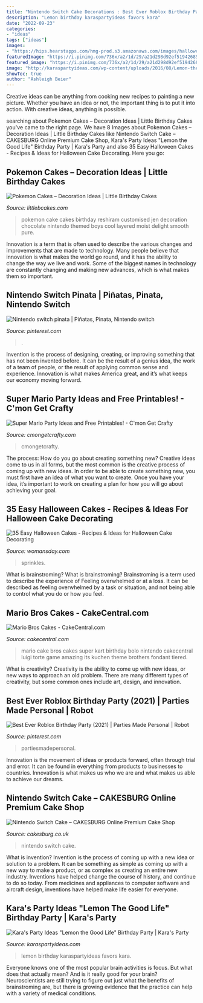```yaml
---
title: "Nintendo Switch Cake Decorations : Best Ever Roblox Birthday Party (2021)"
description: "Lemon birthday karaspartyideas favors kara"
date: "2022-09-23"
categories:
- "ideas"
tags: ["ideas"]
images:
- "https://hips.hearstapps.com/hmg-prod.s3.amazonaws.com/images/halloween-cakes-black-velvet-cake-1530215738.jpg?crop=1xw:1xh;center,top&amp;resize=768:*"
featuredImage: "https://i.pinimg.com/736x/a2/1d/29/a21d298d92ef519426850355c1faea97.jpg"
featured_image: "https://i.pinimg.com/736x/a2/1d/29/a21d298d92ef519426850355c1faea97.jpg"
image: "http://karaspartyideas.com/wp-content/uploads/2016/08/Lemon-the-Good-Life-Birthday-Party-via-Karas-Party-Ideas-KarasPartyIdeas.com7_.jpg"
ShowToc: true
author: "Ashleigh Beier"
---
```



Creative ideas can be anything from cooking new recipes to painting a new picture. Whether you have an idea or not, the important thing is to put it into action. With creative ideas, anything is possible.

	

		
searching about Pokemon Cakes – Decoration Ideas | Little Birthday Cakes you've came to the right page. We have 8 Images about Pokemon Cakes – Decoration Ideas | Little Birthday Cakes like Nintendo Switch Cake – CAKESBURG Online Premium Cake Shop, Kara&#039;s Party Ideas &quot;Lemon the Good Life&quot; Birthday Party | Kara&#039;s Party and also 35 Easy Halloween Cakes - Recipes &amp; Ideas for Halloween Cake Decorating. Here you go:
		
    
## Pokemon Cakes – Decoration Ideas | Little Birthday Cakes

<img loading=lazy src="http://www.littlebcakes.com/wp-content/uploads/2013/08/Pokemon-Cakes.jpg" onerror="this.onerror=null;this.src='https://tse2.mm.bing.net/th?id=OIP.TouUWuwEypbUiQsId-nAagHaE7&amp;pid=15.1';" alt="Pokemon Cakes – Decoration Ideas | Little Birthday Cakes">

_Source: littlebcakes.com_

>pokemon cake cakes birthday reshiram customised jen decoration chocolate nintendo themed boys cool layered moist delight smooth pure. 

	

Innovation is a term that is often used to describe the various changes and improvements that are made to technology. Many people believe that innovation is what makes the world go round, and it has the ability to change the way we live and work. Some of the biggest names in technology are constantly changing and making new advances, which is what makes them so important.

    
## Nintendo Switch Pinata | Piñatas, Pinata, Nintendo Switch

<img loading=lazy src="https://i.pinimg.com/736x/56/52/1e/56521ef3af17e67e087e9330b20fcc4f.jpg" onerror="this.onerror=null;this.src='https://tse2.mm.bing.net/th?id=OIP.mlZQHrIeYTr_M8hfLpZ_5wHaLi&amp;pid=15.1';" alt="Nintendo switch pinata | Piñatas, Pinata, Nintendo switch">

_Source: pinterest.com_

>. 

	

Invention is the process of designing, creating, or improving something that has not been invented before. It can be the result of a genius idea, the work of a team of people, or the result of applying common sense and experience. Innovation is what makes America great, and it’s what keeps our economy moving forward.

    
## Super Mario Party Ideas and Free Printables! - C&#039;mon Get Crafty

<img loading=lazy src="https://cmongetcrafty.com/wp-content/uploads/2017/10/Super-Mario-backdrop-food-display-opt.jpg" onerror="this.onerror=null;this.src='https://tse1.mm.bing.net/th?id=OIP.OP4GmtGiiegOXC70_yOx7QHaLG&amp;pid=15.1';" alt="Super Mario Party Ideas and Free Printables! - C&#039;mon Get Crafty">

_Source: cmongetcrafty.com_

>cmongetcrafty. 

	

The process: How do you go about creating something new?
Creative ideas come to us in all forms, but the most common is the creative process of coming up with new ideas. In order to be able to create something new, you must first have an idea of what you want to create. Once you have your idea, it’s important to work on creating a plan for how you will go about achieving your goal.

    
## 35 Easy Halloween Cakes - Recipes &amp; Ideas For Halloween Cake Decorating

<img loading=lazy src="https://hips.hearstapps.com/hmg-prod.s3.amazonaws.com/images/halloween-cakes-black-velvet-cake-1530215738.jpg?crop=1xw:1xh;center,top&amp;resize=768:*" onerror="this.onerror=null;this.src='https://tse1.mm.bing.net/th?id=OIP.KdJi0SitXkL7myjedPnQbAHaLH&amp;pid=15.1';" alt="35 Easy Halloween Cakes - Recipes &amp; Ideas for Halloween Cake Decorating">

_Source: womansday.com_

>sprinkles. 

	

What is brainstroming?
What is brainstroming? Brainstroming is a term used to describe the experience of Feeling overwhelmed or at a loss. It can be described as feeling overwhelmed by a task or situation, and not being able to control what you do or how you feel.

    
## Mario Bros Cakes - CakeCentral.com

<img loading=lazy src="https://cdn001.cakecentral.com/gallery/2015/03/900_81x9jI12cu-mari-bros-cakes.jpg" onerror="this.onerror=null;this.src='https://tse3.mm.bing.net/th?id=OIP.Ti-B_3nKXHonP_iICTLu4gHaLL&amp;pid=15.1';" alt="Mario Bros Cakes - CakeCentral.com">

_Source: cakecentral.com_

>mario cake bros cakes super kart birthday bolo nintendo cakecentral luigi torte game amazing its kuchen theme brothers fondant tiered. 

	

What is creativity?
Creativity is the ability to come up with new ideas, or new ways to approach an old problem. There are many different types of creativity, but some common ones include art, design, and innovation.

    
## Best Ever Roblox Birthday Party (2021) | Parties Made Personal | Robot

<img loading=lazy src="https://i.pinimg.com/736x/a2/1d/29/a21d298d92ef519426850355c1faea97.jpg" onerror="this.onerror=null;this.src='https://tse2.mm.bing.net/th?id=OIP.hdAxWwgXRoH7gSLz4C9kMQHaE8&amp;pid=15.1';" alt="Best Ever Roblox Birthday Party (2021) | Parties Made Personal | Robot">

_Source: pinterest.com_

>partiesmadepersonal. 

	

Innovation is the movement of ideas or products forward, often through trial and error. It can be found in everything from products to businesses to countries. Innovation is what makes us who we are and what makes us able to achieve our dreams.

    
## Nintendo Switch Cake – CAKESBURG Online Premium Cake Shop

<img loading=lazy src="http://cdn.shopify.com/s/files/1/2618/3930/products/Nintendo_switch_cake_11_1200x1200.jpg?v=1558909868" onerror="this.onerror=null;this.src='https://tse4.mm.bing.net/th?id=OIP.8XIMddlKxpbgrf3O07lWNAHaHa&amp;pid=15.1';" alt="Nintendo Switch Cake – CAKESBURG Online Premium Cake Shop">

_Source: cakesburg.co.uk_

>nintendo switch cake. 

	

What is invention?
Invention is the process of coming up with a new idea or solution to a problem. It can be something as simple as coming up with a new way to make a product, or as complex as creating an entire new industry. Inventions have helped change the course of history, and continue to do so today. From medicines and appliances to computer software and aircraft design, inventions have helped make life easier for everyone.

    
## Kara&#039;s Party Ideas &quot;Lemon The Good Life&quot; Birthday Party | Kara&#039;s Party

<img loading=lazy src="http://karaspartyideas.com/wp-content/uploads/2016/08/Lemon-the-Good-Life-Birthday-Party-via-Karas-Party-Ideas-KarasPartyIdeas.com7_.jpg" onerror="this.onerror=null;this.src='https://tse3.mm.bing.net/th?id=OIP.d2NzbTeR0Whc8EhTxKtciwHaLH&amp;pid=15.1';" alt="Kara&#039;s Party Ideas &quot;Lemon the Good Life&quot; Birthday Party | Kara&#039;s Party">

_Source: karaspartyideas.com_

>lemon birthday karaspartyideas favors kara. 

	

Everyone knows one of the most popular brain activities is focus. But what does that actually mean? And is it really good for your brain? Neuroscientists are still trying to figure out just what the benefits of brainstroming are, but there is growing evidence that the practice can help with a variety of medical conditions.

